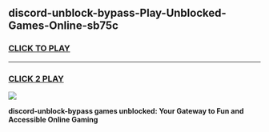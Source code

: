 
## discord-unblock-bypass-Play-Unblocked-Games-Online-sb75c
<h3>
<a href="https://premium76.site?title=discord-unblock-bypass&ref=25A">CLICK TO PLAY</a></h3>
<hr>

<h3>
<a href="https://premium76.site?title=discord-unblock-bypass&ref=25A">CLICK 2 PLAY</a>
  
</h3>

<a href="https://premium76.site?title=discord-unblock-bypass&ref=25A"><img src="https://clearcache.store/games.png"></a>


**discord-unblock-bypass games unblocked: Your Gateway to Fun and Accessible Online Gaming**
